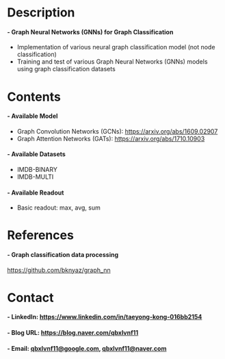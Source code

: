 Description
=============

#### - Graph Neural Networks (GNNs) for Graph Classification
  - Implementation of various neural graph classification model (not node classification)
  - Training and test of various Graph Neural Networks (GNNs) models using graph classification datasets

Contents
=============

#### - Available Model
  - Graph Convolution Networks (GCNs): https://arxiv.org/abs/1609.02907
  - Graph Attention Networks (GATs): https://arxiv.org/abs/1710.10903
  
#### - Available Datasets
  - IMDB-BINARY
  - IMDB-MULTI
  
#### - Available Readout
  - Basic readout: max, avg, sum
  
References
=============

#### - Graph classification data processing

https://github.com/bknyaz/graph_nn

Contact
=============

#### - LinkedIn: https://www.linkedin.com/in/taeyong-kong-016bb2154

#### - Blog URL: https://blog.naver.com/qbxlvnf11

#### - Email: qbxlvnf11@google.com, qbxlvnf11@naver.com
